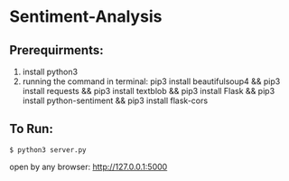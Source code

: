 # Sentiment-Analysis

## Prerequirments:
1. install python3
2. running the command in terminal:
    pip3 install beautifulsoup4 && pip3 install requests && pip3 install textblob && pip3 install Flask && pip3 install python-sentiment && pip3 install flask-cors

## To Run:
    $ python3 server.py

open by any browser: http://127.0.0.1:5000

